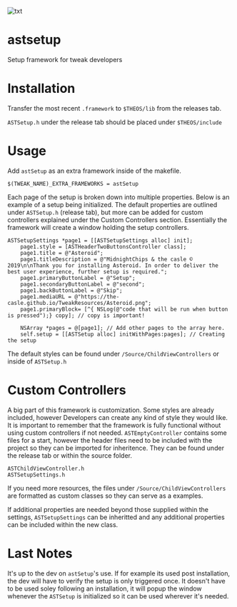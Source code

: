 ![txt](https://github.com/the-casle/astsetup/blob/master/IMG_0121.png)

# astsetup
Setup framework for tweak developers

# Installation
Transfer the most recent `.framework` to `$THEOS/lib` from the releases tab.

`ASTSetup.h` under the release tab should be placed under `$THEOS/include`

# Usage
Add `astSetup` as an extra framework inside of the makefile.
```
$(TWEAK_NAME)_EXTRA_FRAMEWORKS = astSetup
```

Each page of the setup is broken down into multiple properties. Below is an example of a setup being initialized. The default properties are outlined under `ASTSetup.h` (release tab), but more can be added for custom controllers explained under the Custom Controllers section. Essentially the framework will create a window holding the setup controllers. 

```objc
ASTSetupSettings *page1 = [[ASTSetupSettings alloc] init];
    page1.style = [ASTHeaderTwoButtonsController class];
    page1.title = @"Asteroid";
    page1.titleDescription = @"MidnightChips & the casle © 2019\n\nThank you for installing Asteroid. In order to deliver the best user experience, further setup is required.";
    page1.primaryButtonLabel = @"Setup";
    page1.secondaryButtonLabel = @"second";
    page1.backButtonLabel = @"Skip";
    page1.mediaURL = @"https://the-casle.github.io/TweakResources/Asteroid.png";
    page1.primaryBlock= [^{ NSLog(@"code that will be run when button is pressed");} copy]; // copy is important!
    
    NSArray *pages = @[page1]; // Add other pages to the array here.
    self.setup = [[ASTSetup alloc] initWithPages:pages]; // Creating the setup
```
The default styles can be found under `/Source/ChildViewControllers` or inside of `ASTSetup.h`

# Custom Controllers
A big part of this framework is customization. Some styles are already included, however Developers can create any kind of style they would like. It is important to remember that the framework is fully functional without using custom controllers if not needed.
`ASTEmptyController` contains some files for a start, however the header files need to be included with the project so they can be imported for inheritence. They can be found under the release tab or within the source folder.
```objc
ASTChildViewController.h
ASTSetupSettings.h
```
If you need more resources, the files under `/Source/ChildViewControllers` are formatted as custom classes so they can serve as a examples.

If additional properties are needed beyond those supplied within the settings, `ASTSetupSettings` can be inheritted and any additional properties can be included within the new class.

# Last Notes
It's up to the dev on `astSetup`'s use. If for example its used post installation, the dev will have to verify the setup is only triggered once. It doesn't have to be used soley following an installation, it will popup the window whenever the `ASTSetup` is initialized so it can be used wherever it's needed.

